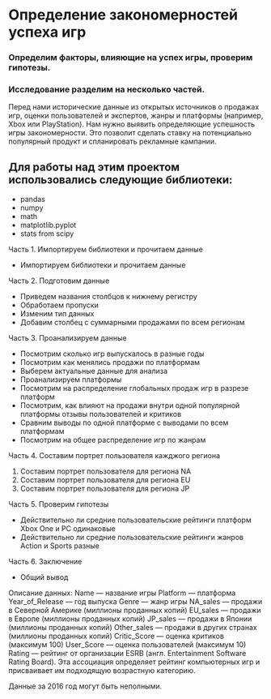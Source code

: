 # Определение закономерностей успеха игр
### Определим факторы, влияющие на успех игры, проверим гипотезы.
### Исследование разделим на несколько частей.

Перед нами исторические данные из открытых источников о продажах игр, оценки пользователей и экспертов, жанры и платформы (например, Xbox или PlayStation). Нам нужно выявить определяющие успешность игры закономерности. Это позволит сделать ставку на потенциально популярный продукт и спланировать рекламные кампании.

## Для работы над этим проектом использовались следующие библиотеки:
- pandas
- numpy
- math
- matplotlib.pyplot
- stats from scipy


Часть 1. Импортируем библиотеки и прочитаем данные
- Импортируем библиотеки и прочитаем данные

Часть 2. Подготовим данные
- Приведем названия столбцов к нижнему регистру
- Обработаем пропуски
- Изменим тип данных
- Добавим столбец с суммарными продажами по всем регионам

Часть 3. Проанализируем данные
- Посмотрим сколько игр выпускалось в разные годы
- Посмотрим как менялись продажи по платформам
- Выберем актуальные данные для анализа
- Проанализируем платформы
- Посмотрим на распределение глобальных продаж игр в разрезе платформ
- Посмотрим, как влияют на продажи внутри одной популярной платформы отзывы пользователей и критиков
- Сравним выводы по одной платформе с выводами по всем платформам
- Посмотрим на общее распределение игр по жанрам

Часть 4. Составим портрет пользователя кажджого региона
1. Составим портрет пользователя для региона NA
2. Составим портрет пользователя для региона EU
3. Составим портрет пользователя для региона JP

Часть 5. Проверим гипотезы
- Действительно ли средние пользовательские рейтинги платформ Xbox One и PC одинаковые
- Действительно ли средние пользовательские рейтинги жанров Action и Sports разные

Часть 6. Заключение
- Общий вывод

Описание данных:
    Name — название игры
    Platform — платформа
    Year_of_Release — год выпуска
    Genre — жанр игры
    NA_sales — продажи в Северной Америке (миллионы проданных копий)
    EU_sales — продажи в Европе (миллионы проданных копий)
    JP_sales — продажи в Японии (миллионы проданных копий)
    Other_sales — продажи в других странах (миллионы проданных копий)
    Critic_Score — оценка критиков (максимум 100)
    User_Score — оценка пользователей (максимум 10)
    Rating — рейтинг от организации ESRB (англ. Entertainment Software Rating Board). Эта ассоциация определяет рейтинг компьютерных игр и присваивает им подходящую возрастную категорию.

Данные за 2016 год могут быть неполными.
